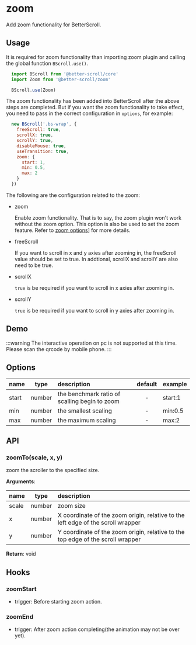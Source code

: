 # zoom

Add zoom functionality for BetterScroll.

## Usage

It is required for zoom functionality than importing zoom plugin and calling the global function `BScroll.use()`.

```js
  import BScroll from '@better-scroll/core'
  import Zoom from '@better-scroll/zoom'

  BScroll.use(Zoom)
```

The zoom functionality has been added into BetterScroll after the above steps are completed. But if you want the zoom functionality to take effect, you need to pass in the correct configuration in `options`, for example:

```js
  new BScroll('.bs-wrap', {
    freeScroll: true,
    scrollX: true,
    scrollY: true,
    disableMouse: true,
    useTransition: true,
    zoom: {
      start: 1,
      min: 0.5,
      max: 2
    }
  })
```

The following are the configuration related to the zoom:

- zoom

  Enable zoom functionality. That is to say, the zoom plugin won't work without the zoom option. This option is also be used to set the zoom feature. Refer to [zoom options](./zoom.html#zoom-options)] for more details.

- freeScroll

  If you want to scroll in x and y axies after zooming in, the freeScroll value should be set to true. In addtional, scrollX and scrollY are also need to be true.

- scrollX

  `true` is be required if you want to scroll in x axies after zooming in.

- scrollY

  `true` is be required if you want to scroll in y axies after zooming in.

## Demo

  :::warning
  The interactive operation on pc is not supported at this time. Please scan the qrcode by mobile phone.
  :::

  <demo>
    <template slot="code-template">
      <<< @/examples/vue/components/zoom/default.vue?template
    </template>
    <template slot="code-script">
      <<< @/examples/vue/components/zoom/default.vue?script
    </template>
    <template slot="code-style">
      <<< @/examples/vue/components/zoom/default.vue?style
    </template>
    <zoom-default slot="demo"></zoom-default>
  </demo>

## Options

|name|type|description|default|example|
|----------|:-----:|:-----------|:--------:|:-------|
|start|number|the benchmark ratio of scalling begin to zoom|-|start:1|
|min|number|the smallest scaling|-|min:0.5|
|max|number|the maximum scaling|-|max:2|

## API

### zoomTo(scale, x, y)

zoom the scroller to the specified size.

**Arguments**:

|name|type|description|
|----------|:-----:|:-----------|
|scale|number|zoom size|
|x|number|X coordinate of the zoom origin, relative to the left edge of the scroll wrapper|
|y|number|Y coordinate of the zoom origin, relative to the top edge of the scroll wrapper|

**Return**: void

## Hooks

### zoomStart

- trigger: Before starting zoom action.

### zoomEnd

- trigger: After zoom action completing(the animation may not be over yet).

